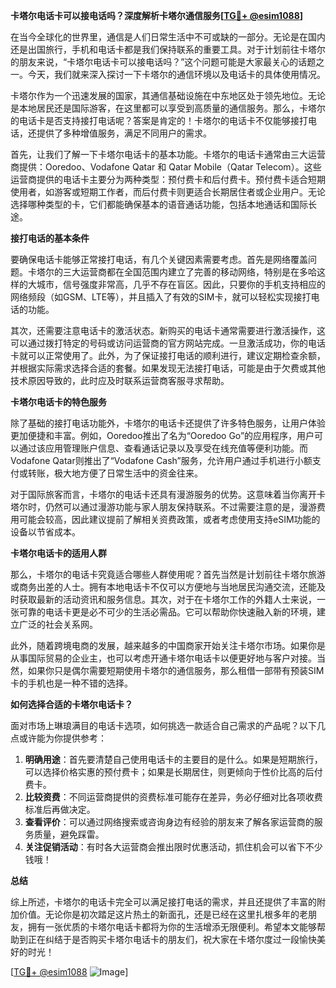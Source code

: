 **卡塔尔电话卡可以接电话吗？深度解析卡塔尔通信服务[[TG💪+ @esim1088](https://t.me/s/esim1088)]**

在当今全球化的世界里，通信是人们日常生活中不可或缺的一部分。无论是在国内还是出国旅行，手机和电话卡都是我们保持联系的重要工具。对于计划前往卡塔尔的朋友来说，“卡塔尔电话卡可以接电话吗？”这个问题可能是大家最关心的话题之一。今天，我们就来深入探讨一下卡塔尔的通信环境以及电话卡的具体使用情况。

卡塔尔作为一个迅速发展的国家，其通信基础设施在中东地区处于领先地位。无论是本地居民还是国际游客，在这里都可以享受到高质量的通信服务。那么，卡塔尔的电话卡是否支持接打电话呢？答案是肯定的！卡塔尔的电话卡不仅能够接打电话，还提供了多种增值服务，满足不同用户的需求。

首先，让我们了解一下卡塔尔电话卡的基本功能。卡塔尔的电话卡通常由三大运营商提供：Ooredoo、Vodafone Qatar 和 Qatar Mobile（Qatar Telecom）。这些运营商提供的电话卡主要分为两种类型：预付费卡和后付费卡。预付费卡适合短期使用者，如游客或短期工作者，而后付费卡则更适合长期居住者或企业用户。无论选择哪种类型的卡，它们都能确保基本的语音通话功能，包括本地通话和国际长途。

**接打电话的基本条件**

要确保电话卡能够正常接打电话，有几个关键因素需要考虑。首先是网络覆盖问题。卡塔尔的三大运营商都在全国范围内建立了完善的移动网络，特别是在多哈这样的大城市，信号强度非常高，几乎不存在盲区。因此，只要你的手机支持相应的网络频段（如GSM、LTE等），并且插入了有效的SIM卡，就可以轻松实现接打电话的功能。

其次，还需要注意电话卡的激活状态。新购买的电话卡通常需要进行激活操作，这可以通过拨打特定的号码或访问运营商的官方网站完成。一旦激活成功，你的电话卡就可以正常使用了。此外，为了保证接打电话的顺利进行，建议定期检查余额，并根据实际需求选择合适的套餐。如果发现无法接打电话，可能是由于欠费或其他技术原因导致的，此时应及时联系运营商客服寻求帮助。

**卡塔尔电话卡的特色服务**

除了基础的接打电话功能外，卡塔尔的电话卡还提供了许多特色服务，让用户体验更加便捷和丰富。例如，Ooredoo推出了名为“Ooredoo Go”的应用程序，用户可以通过该应用管理账户信息、查看通话记录以及享受在线充值等便利功能。而Vodafone Qatar则推出了“Vodafone Cash”服务，允许用户通过手机进行小额支付或转账，极大地方便了日常生活中的资金往来。

对于国际旅客而言，卡塔尔的电话卡还具有漫游服务的优势。这意味着当你离开卡塔尔时，仍然可以通过漫游功能与家人朋友保持联系。不过需要注意的是，漫游费用可能会较高，因此建议提前了解相关资费政策，或者考虑使用支持eSIM功能的设备以节省成本。

**卡塔尔电话卡的适用人群**

那么，卡塔尔的电话卡究竟适合哪些人群使用呢？首先当然是计划前往卡塔尔旅游或商务出差的人士。拥有本地电话卡不仅可以方便地与当地居民沟通交流，还能及时获取最新的活动资讯和服务信息。其次，对于在卡塔尔工作的外籍人士来说，一张可靠的电话卡更是必不可少的生活必需品。它可以帮助你快速融入新的环境，建立广泛的社会关系网。

此外，随着跨境电商的发展，越来越多的中国商家开始关注卡塔尔市场。如果你是从事国际贸易的企业主，也可以考虑开通卡塔尔电话卡以便更好地与客户对接。当然，如果你只是偶尔需要短期使用卡塔尔的通信服务，那么租借一部带有预装SIM卡的手机也是一种不错的选择。

**如何选择合适的卡塔尔电话卡？**

面对市场上琳琅满目的电话卡选项，如何挑选一款适合自己需求的产品呢？以下几点或许能为你提供参考：

1. **明确用途**：首先要清楚自己使用电话卡的主要目的是什么。如果是短期旅行，可以选择价格实惠的预付费卡；如果是长期居住，则更倾向于性价比高的后付费卡。
2. **比较资费**：不同运营商提供的资费标准可能存在差异，务必仔细对比各项收费标准后再做决定。
3. **查看评价**：可以通过网络搜索或咨询身边有经验的朋友来了解各家运营商的服务质量，避免踩雷。
4. **关注促销活动**：有时各大运营商会推出限时优惠活动，抓住机会可以省下不少钱哦！

**总结**

综上所述，卡塔尔的电话卡完全可以满足接打电话的需求，并且还提供了丰富的附加价值。无论你是初次踏足这片热土的新面孔，还是已经在这里扎根多年的老朋友，拥有一张优质的卡塔尔电话卡都将为你的生活增添无限便利。希望本文能够帮助到正在纠结于是否购买卡塔尔电话卡的朋友们，祝大家在卡塔尔度过一段愉快美好的时光！

[[TG💪+ @esim1088](https://t.me/s/esim1088) ![Image](https://i.postimg.cc/4NQfJmqS/Snipaste-2025-05-13-00-14-12.png)]
